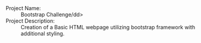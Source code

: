 <dl>
  <dt>Project Name:</dt>
  <dd>Bootstrap Challenge/dd>

  <dt>Project Description:</dt>
  <dd>Creation of a Basic HTML webpage utilizing bootstrap framework with additional styling.</dd>
  
</dd>
</dl>